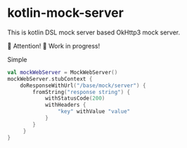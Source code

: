# kotlin-mock-server

This is kotlin DSL mock server based OkHttp3 mock server.

🔴 Attention! 
🔨 Work in progress!

Simple
```kotlin
val mockWebServer = MockWebServer()
mockWebServer.stubContext {
    doResponseWithUrl("/base/mock/server") {
        fromString("response string") {
            withStatusCode(200)
            withHeaders {
                "key" withValue "value"
            }
        }
     }
}
```
